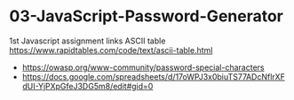 # 03-JavaScript-Password-Generator
1st Javascript assignment
links 
ASCII table https://www.rapidtables.com/code/text/ascii-table.html

* https://owasp.org/www-community/password-special-characters
* https://docs.google.com/spreadsheets/d/17oWPJ3x0biuTS77ADcNflrXFdUI-YjPXpGfeJ3DG5m8/edit#gid=0

